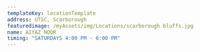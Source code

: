 ```yaml
---
templateKey: locationTemplate
address: UTSC, Scarborough
featuredimage: /myAssets/img/Locations/scarborough bluffs.jpg
name: AIYAZ NOOR
timing: "SATURDAYS 4:00 PM - 6:00 PM"
---
```

